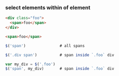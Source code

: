 ### select elements within of element

```html
<div class="foo">
  <span>foo</span>
</div>

<span>foo</span>
```

```js
$('span')               # all spans

$('.div span')          # span inside `.foo` div 

var my_div = $('.foo')
$('span', my_div)       # span inside `.foo` div
```
